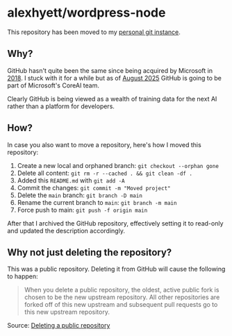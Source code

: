 # alexhyett/wordpress-node

This repository has been moved to my [personal git instance](https://git.alexhyett.com/alexhyett/wordpress-node).

## Why?
GitHub hasn't quite been the same since being acquired by Microsoft in [2018](https://en.wikipedia.org/wiki/GitHub#Acquisition_by_Microsoft). I stuck with it for a while but as of [August 2025](https://www.theverge.com/news/757461/microsoft-github-thomas-dohmke-resignation-coreai-team-transition) GitHub is going to be part of Microsoft's CoreAI team.

Clearly GitHub is being viewed as a wealth of training data for the next AI rather than a platform for developers.

## How?
In case you also want to move a repository, here's how I moved this repository:

1. Create a new local and orphaned branch: `git checkout --orphan gone`
2. Delete all content: `git rm -r --cached . && git clean -df .`
3. Added this `README.md` with `git add -A`
4. Commit the changes: `git commit -m "Moved project"`
4. Delete the `main` branch: `git branch -D main`
5. Rename the current branch to `main`: `git branch -m main`
6. Force push to main: `git push -f origin main`

After that I archived the GitHub repository, effectively setting it to read-only and updated the description accordingly.

## Why not just deleting the repository?

This was a public repository. Deleting it from GitHub will cause the following to happen:

> When you delete a public repository, the oldest, active public fork is chosen to be the new upstream repository. All other repositories are forked off of this new upstream and subsequent pull requests go to this new upstream repository.

Source: [Deleting a public repository](https://docs.github.com/en/pull-requests/collaborating-with-pull-requests/working-with-forks/what-happens-to-forks-when-a-repository-is-deleted-or-changes-visibility#deleting-a-public-repository)
